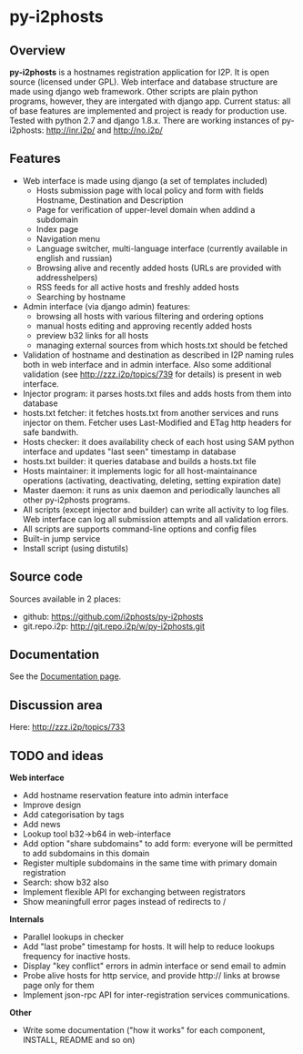 py-i2phosts
=====
Overview
-----
**py-i2phosts** is a hostnames registration application for I2P. It is open source (licensed under GPL). Web interface and database structure are made using django web framework. Other scripts are plain python programs, however, they are intergated with django app. Current status: all of base features are implemented and project is ready for production use. Tested with python 2.7 and django 1.8.x. There are working instances of py-i2phosts: http://inr.i2p/ and http://no.i2p/

Features
-----
* Web interface is made using django (a set of templates included)
    * Hosts submission page with local policy and form with fields Hostname, Destination and Description
    * Page for verification of upper-level domain when addind a subdomain
    * Index page
    * Navigation menu
    * Language switcher, multi-language interface (currently available in english and russian)
    * Browsing alive and recently added hosts (URLs are provided with addresshelpers)
    * RSS feeds for all active hosts and freshly added hosts
    * Searching by hostname
* Admin interface (via django admin) features:
    * browsing all hosts with various filtering and ordering options
    * manual hosts editing and approving recently added hosts
    * preview b32 links for all hosts
    * managing external sources from which hosts.txt should be fetched
* Validation of hostname and destination as described in I2P naming rules both in web interface and in admin interface. Also some additional validation (see http://zzz.i2p/topics/739 for details) is present in web interface.
* Injector program: it parses hosts.txt files and adds hosts from them into database
* hosts.txt fetcher: it fetches hosts.txt from another services and runs injector on them. Fetcher uses Last-Modified and ETag http headers for safe bandwith.
* Hosts checker: it does availability check of each host using SAM python interface and updates "last seen" timestamp in database
* hosts.txt builder: it queries database and builds a hosts.txt file
* Hosts maintainer: it implements logic for all host-maintainance operations (activating, deactivating, deleting, setting expiration date)
* Master daemon: it runs as unix daemon and periodically launches all other py-i2phosts programs.
* All scripts (except injector and builder) can write all activity to log files. Web interface can log all submission attempts and all validation errors.
* All scripts are supports command-line options and config files
* Built-in jump service
* Install script (using distutils)

Source code
-----
Sources available in 2 places:
* github: https://github.com/i2phosts/py-i2phosts
* git.repo.i2p: http://git.repo.i2p/w/py-i2phosts.git

Documentation
-----
See the [Documentation page](http://py-i2phosts.i2p/docs/).

Discussion area
----
Here: http://zzz.i2p/topics/733

TODO and ideas
-----
**Web interface**
* Add hostname reservation feature into admin interface
* Improve design
* Add categorisation by tags
* Add news
* Lookup tool b32->b64 in web-interface
* Add option "share subdomains" to add form: everyone will be permitted to add subdomains in this domain
* Register multiple subdomains in the same time with primary domain registration
* Search: show b32 also
* Implement flexible API for exchanging between registrators
* Show meaningfull error pages instead of redirects to /

**Internals**
* Parallel lookups in checker
* Add "last probe" timestamp for hosts. It will help to reduce lookups frequency for inactive hosts.
* Display "key conflict" errors in admin interface or send email to admin
* Probe alive hosts for http service, and provide http:// links at browse page only for them
* Implement json-rpc API for inter-registration services communications.

**Other**
* Write some documentation ("how it works" for each component, INSTALL, README and so on)
